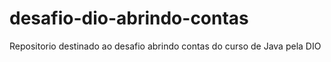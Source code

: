 # desafio-dio-abrindo-contas
Repositorio destinado ao desafio abrindo contas do curso de Java pela DIO
